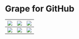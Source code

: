 # Grape for GitHub

| ![](https://github.com/GrapeforGitHub/Feedback/blob/master/Resources/IMG_01.png) | ![](https://github.com/GrapeforGitHub/Feedback/blob/master/Resources/IMG_02.png) | ![](https://github.com/GrapeforGitHub/Feedback/blob/master/Resources/IMG_03.png) |
| :-- | :-- | :-- |
| ![](https://github.com/GrapeforGitHub/Feedback/blob/master/Resources/IMG_04.png) | ![](https://github.com/GrapeforGitHub/Feedback/blob/master/Resources/IMG_05.png) | ![](https://github.com/GrapeforGitHub/Feedback/blob/master/Resources/IMG_06.png) |
